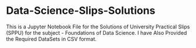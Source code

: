 # Data-Science-Slips-Solutions
This is a Jupyter Notebook File for the Solutions of University Practical Slips (SPPU) for the subject - Foundations of Data Science. I have Also Provided the Required DataSets in CSV format.
